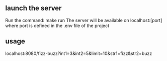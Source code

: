 ## launch the server
Run the command: 
make run
The server will be available on localhost:[port] where port is defined in the .env file of the project

## usage
localhost:8080/fizz-buzz?int1=3&int2=5&limit=10&str1=fizz&str2=buzz